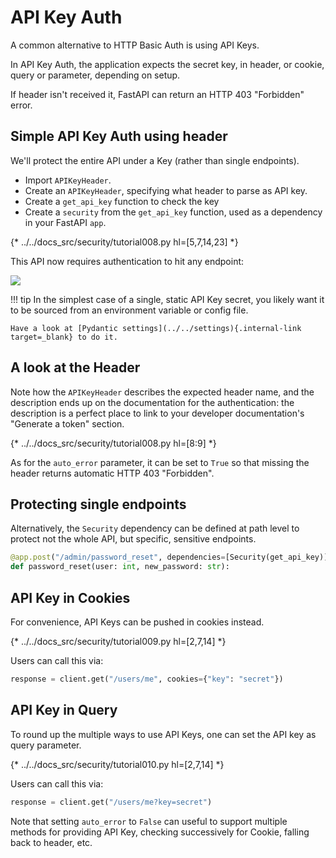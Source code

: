 # API Key Auth

A common alternative to HTTP Basic Auth is using API Keys.

In API Key Auth, the application expects the secret key, in header, or cookie, query or parameter, depending on setup.

If header isn't received it, FastAPI can return an HTTP 403 "Forbidden" error.

## Simple API Key Auth using header

We'll protect the entire API under a Key (rather than single endpoints).

* Import `APIKeyHeader`.
* Create an `APIKeyHeader`, specifying what header to parse as API key.
* Create a `get_api_key` function to check the key
* Create a `security` from the `get_api_key` function, used as a dependency in your FastAPI `app`.

{* ../../docs_src/security/tutorial008.py hl=[5,7,14,23] *}

This API now requires authentication to hit any endpoint:


<img src="/img/tutorial/security/image13.png">

!!! tip
    In the simplest case of a single, static API Key secret, you likely want it to be sourced from an environment variable or config file.

    Have a look at [Pydantic settings](../../settings){.internal-link target=_blank} to do it.

## A look at the Header

Note how the `APIKeyHeader` describes the expected header name, and the
description ends up on the documentation for the authentication: the description
is a perfect place to link to your developer documentation's "Generate a token"
section.

{* ../../docs_src/security/tutorial008.py hl=[8:9] *}

As for the `auto_error` parameter, it can be set to `True` so that missing the
header returns automatic HTTP 403 "Forbidden".

## Protecting single endpoints

Alternatively, the `Security` dependency can be defined at path level to protect
not the whole API, but specific, sensitive endpoints.

```Python
@app.post("/admin/password_reset", dependencies=[Security(get_api_key)]
def password_reset(user: int, new_password: str):
```

## API Key in Cookies

For convenience, API Keys can be pushed in cookies instead.

<!-- Note: tutorial009.py is 100 %CLONED from tests/test_security_api_key_cookie.py -->

{* ../../docs_src/security/tutorial009.py hl=[2,7,14] *}

Users can call this via:

```Python
response = client.get("/users/me", cookies={"key": "secret"})
```

## API Key in Query

To round up the multiple ways to use API Keys, one can set the API key as query parameter.

<!-- Note: tutorial010.py is 100 %CLONED from tests/test_security_api_key_query.py -->
{* ../../docs_src/security/tutorial010.py hl=[2,7,14] *}

Users can call this via:

```Python
response = client.get("/users/me?key=secret")
```

Note that setting `auto_error` to `False` can useful to support multiple
methods for providing API Key, checking successively for Cookie, falling back to
header, etc.
